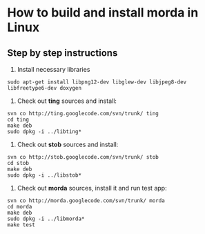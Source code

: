 # How to build and install morda in Linux #

## Step by step instructions ##

  1. Install necessary libraries
```
sudo apt-get install libpng12-dev libglew-dev libjpeg8-dev libfreetype6-dev doxygen
```
  1. Check out **ting** sources and install:
```
svn co http://ting.googlecode.com/svn/trunk/ ting
cd ting
make deb
sudo dpkg -i ../libting*
```
  1. Check out **stob** sources and install:
```
svn co http://stob.googlecode.com/svn/trunk/ stob
cd stob
make deb
sudo dpkg -i ../libstob*
```
  1. Check out **morda** sources, install it and run test app:
```
svn co http://morda.googlecode.com/svn/trunk/ morda
cd morda
make deb
sudo dpkg -i ../libmorda*
make test
```